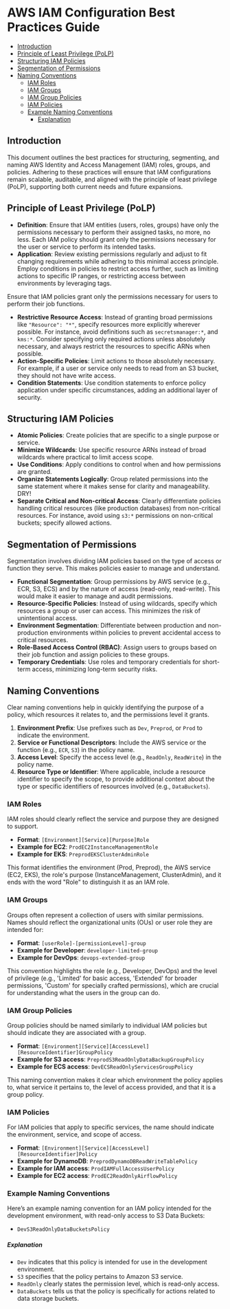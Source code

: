 # AWS IAM Configuration Best Practices Guide

<!-- toc -->

- [Introduction](#introduction)
- [Principle of Least Privilege (PoLP)](#principle-of-least-privilege-polp)
- [Structuring IAM Policies](#structuring-iam-policies)
- [Segmentation of Permissions](#segmentation-of-permissions)
- [Naming Conventions](#naming-conventions)
  * [IAM Roles](#iam-roles)
  * [IAM Groups](#iam-groups)
  * [IAM Group Policies](#iam-group-policies)
  * [IAM Policies](#iam-policies)
  * [Example Naming Conventions](#example-naming-conventions)
      - [Explanation](#explanation)

<!-- tocstop -->

## Introduction

This document outlines the best practices for structuring, segmenting, and
naming AWS Identity and Access Management (IAM) roles, groups, and policies.
Adhering to these practices will ensure that IAM configurations remain scalable,
auditable, and aligned with the principle of least privilege (PoLP), supporting
both current needs and future expansions.

## Principle of Least Privilege (PoLP)

- **Definition**: Ensure that IAM entities (users, roles, groups) have only the
  permissions necessary to perform their assigned tasks, no more, no less. Each
  IAM policy should grant only the permissions necessary for the user or service
  to perform its intended tasks.
- **Application**: Review existing permissions regularly and adjust to fit
  changing requirements while adhering to this minimal access principle. Employ
  conditions in policies to restrict access further, such as limiting actions to
  specific IP ranges, or restricting access between environments by leveraging
  tags.

Ensure that IAM policies grant only the permissions necessary for users to
perform their job functions.

- **Restrictive Resource Access**: Instead of granting broad permissions like
  `"Resource": "*"`, specify resources more explicitly wherever possible. For
  instance, avoid definitions such as `secretsmanager:*`, and `kms:*`. Consider
  specifying only required actions unless absolutely necessary, and always
  restrict the resources to specific ARNs when possible.
- **Action-Specific Policies**: Limit actions to those absolutely necessary. For
  example, if a user or service only needs to read from an S3 bucket, they
  should not have write access.
- **Condition Statements**: Use condition statements to enforce policy
  application under specific circumstances, adding an additional layer of
  security.

## Structuring IAM Policies

- **Atomic Policies**: Create policies that are specific to a single purpose or
  service.
- **Minimize Wildcards**: Use specific resource ARNs instead of broad wildcards
  where practical to limit access scope.
- **Use Conditions**: Apply conditions to control when and how permissions are
  granted.
- **Organize Statements Logically**: Group related permissions into the same
  statement where it makes sense for clarity and manageability. DRY!
- **Separate Critical and Non-critical Access**: Clearly differentiate policies
  handling critical resources (like production databases) from non-critical
  resources. For instance, avoid using `s3:*` permissions on non-critical
  buckets; specify allowed actions.

## Segmentation of Permissions

Segmentation involves dividing IAM policies based on the type of access or
function they serve. This makes policies easier to manage and understand.

- **Functional Segmentation**: Group permissions by AWS service (e.g., ECR, S3,
  ECS) and by the nature of access (read-only, read-write). This would make it
  easier to manage and audit permissions.
- **Resource-Specific Policies**: Instead of using wildcards, specify which
  resources a group or user can access. This minimizes the risk of unintentional
  access.
- **Environment Segmentation**: Differentiate between production and
  non-production environments within policies to prevent accidental access to
  critical resources.
- **Role-Based Access Control (RBAC)**: Assign users to groups based on their
  job function and assign policies to these groups.
- **Temporary Credentials**: Use roles and temporary credentials for short-term
  access, minimizing long-term security risks.

## Naming Conventions

Clear naming conventions help in quickly identifying the purpose of a policy,
which resources it relates to, and the permissions level it grants.

1. **Environment Prefix**: Use prefixes such as `Dev`, `Preprod`, or `Prod` to
   indicate the environment.
2. **Service or Functional Descriptors**: Include the AWS service or the
   function (e.g., `ECR`, `S3`) in the policy name.
3. **Access Level**: Specify the access level (e.g., `ReadOnly`, `ReadWrite`) in
   the policy name.
4. **Resource Type or Identifier**: Where applicable, include a resource
   identifier to specify the scope, to provide additional context about the type
   or specific identifiers of resources involved (e.g., `DataBuckets`).

### IAM Roles

IAM roles should clearly reflect the service and purpose they are designed to
support.

- **Format**: `[Environment][Service][Purpose]Role`
- **Example for EC2**: `ProdEC2InstanceManagementRole`
- **Example for EKS**: `PreprodEKSClusterAdminRole`

This format identifies the environment (Prod, Preprod), the AWS service (EC2,
EKS), the role's purpose (InstanceManagement, ClusterAdmin), and it ends with
the word "Role" to distinguish it as an IAM role.

### IAM Groups

Groups often represent a collection of users with similar permissions. Names
should reflect the organizational units (OUs) or user role they are intended
for:

- **Format**: `[userRole]-[permissionLevel]-group`
- **Example for Developer**: `developer-limited-group`
- **Example for DevOps**: `devops-extended-group`

This convention highlights the role (e.g., Developer, DevOps) and the level of
privilege (e.g., 'Limited' for basic access, 'Extended' for broader permissions,
'Custom' for specially crafted permissions), which are crucial for understanding
what the users in the group can do.

### IAM Group Policies

Group policies should be named similarly to individual IAM policies but should
indicate they are associated with a group.

- **Format**:
  `[Environment][Service][AccessLevel][ResourceIdentifier]GroupPolicy`
- **Example for S3 access**: `PreprodS3ReadOnlyDataBackupGroupPolicy`
- **Example for ECS access**: `DevECSReadOnlyServicesGroupPolicy`

This naming convention makes it clear which environment the policy applies to,
what service it pertains to, the level of access provided, and that it is a
group policy.

### IAM Policies

For IAM policies that apply to specific services, the name should indicate the
environment, service, and scope of access.

- **Format**: `[Environment][Service][AccessLevel][ResourceIdentifier]Policy`
- **Example for DynamoDB**: `PreprodDynamoDBReadWriteTablePolicy`
- **Example for IAM access**: `ProdIAMFullAccessUserPolicy`
- **Example for EC2 access**: `ProdEC2ReadOnlyAirflowPolicy`

### Example Naming Conventions

Here’s an example naming convention for an IAM policy intended for the
development environment, with read-only access to S3 Data Buckets:

- `DevS3ReadOnlyDataBucketsPolicy`

##### Explanation

- `Dev` indicates that this policy is intended for use in the development
  environment.
- `S3` specifies that the policy pertains to Amazon S3 service.
- `ReadOnly` clearly states the permission level, which is read-only access.
- `DataBuckets` tells us that the policy is specifically for actions related to
  data storage buckets.

